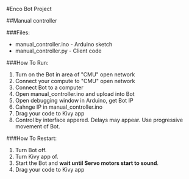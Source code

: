 #Enco Bot Project

##Manual controller

###Files:
* manual_controller.ino - Arduino sketch
* manual_controller.py - Client code

###How To Run:
1. Turn on the Bot in area of "CMU" open network
2. Connect your compute to "CMU" open network
3. Connect Bot to a computer
4. Open manual_controller.ino and upload into Bot
5. Open debugging window in Arduino, get Bot IP
6. Cahnge IP in manual_controller.ino
7. Drag your code to Kivy app
8. Control by interface appered. Delays may appear. Use progressive movement of Bot.

###How To Restart:
1. Turn Bot off.
2. Turn Kivy app of.
3. Start the Bot and **wait until Servo motors start to sound**.
4. Drag your code to Kivy app


